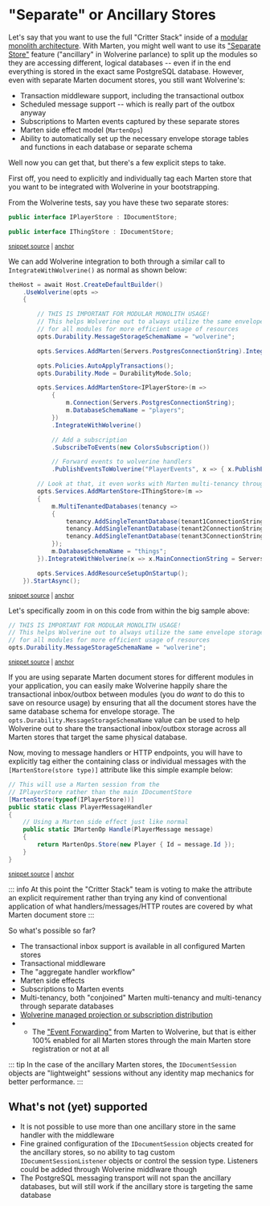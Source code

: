 # "Separate" or Ancillary Stores <Badge type="tip" text="2.13" />

Let's say that you want to use the full "Critter Stack" inside of a [modular monolith architecture](https://jeremydmiller.com/2024/04/01/thoughts-on-modular-monoliths/).
With Marten, you might well want to use its ["Separate Store"](https://martendb.io/configuration/hostbuilder.html#working-with-multiple-marten-databases) feature ("ancillary" in Wolverine parlance) 
to split up the modules so they are accessing different, logical databases 
-- even if in the end everything is stored in the exact same PostgreSQL database. However, 
even with separate Marten document stores, you still want Wolverine's:

* Transaction middleware support, including the transactional outbox
* Scheduled message support -- which is really part of the outbox anyway
* Subscriptions to Marten events captured by these separate stores
* Marten side effect model (`MartenOps`)
* Ability to automatically set up the necessary envelope storage tables and functions in each database or separate schema

Well now you can get that, but there's a few explicit steps to take.

First off, you need to explicitly and individually tag each Marten store that you want to be integrated with Wolverine
in your bootstrapping.

From the Wolverine tests, say you have these two separate stores:

<!-- snippet: sample_separate_marten_stores -->
<a id='snippet-sample_separate_marten_stores'></a>
```cs
public interface IPlayerStore : IDocumentStore;

public interface IThingStore : IDocumentStore;
```
<sup><a href='https://github.com/JasperFx/wolverine/blob/main/src/Persistence/MartenTests/AncillaryStores/bootstrapping_ancillary_marten_stores_with_wolverine.cs#L259-L265' title='Snippet source file'>snippet source</a> | <a href='#snippet-sample_separate_marten_stores' title='Start of snippet'>anchor</a></sup>
<!-- endSnippet -->

We can add Wolverine integration to both through a similar call to `IntegrateWithWolverine()` as normal as shown below:

<!-- snippet: sample_bootstrapping_with_ancillary_marten_stores -->
<a id='snippet-sample_bootstrapping_with_ancillary_marten_stores'></a>
```cs
theHost = await Host.CreateDefaultBuilder()
    .UseWolverine(opts =>
    {

        // THIS IS IMPORTANT FOR MODULAR MONOLITH USAGE!
        // This helps Wolverine out to always utilize the same envelope storage
        // for all modules for more efficient usage of resources
        opts.Durability.MessageStorageSchemaName = "wolverine";

        opts.Services.AddMarten(Servers.PostgresConnectionString).IntegrateWithWolverine();

        opts.Policies.AutoApplyTransactions();
        opts.Durability.Mode = DurabilityMode.Solo;

        opts.Services.AddMartenStore<IPlayerStore>(m =>
            {
                m.Connection(Servers.PostgresConnectionString);
                m.DatabaseSchemaName = "players";
            })
            .IntegrateWithWolverine()

            // Add a subscription
            .SubscribeToEvents(new ColorsSubscription())

            // Forward events to wolverine handlers
            .PublishEventsToWolverine("PlayerEvents", x => { x.PublishEvent<ColorsUpdated>(); });

        // Look at that, it even works with Marten multi-tenancy through separate databases!
        opts.Services.AddMartenStore<IThingStore>(m =>
        {
            m.MultiTenantedDatabases(tenancy =>
            {
                tenancy.AddSingleTenantDatabase(tenant1ConnectionString, "tenant1");
                tenancy.AddSingleTenantDatabase(tenant2ConnectionString, "tenant2");
                tenancy.AddSingleTenantDatabase(tenant3ConnectionString, "tenant3");
            });
            m.DatabaseSchemaName = "things";
        }).IntegrateWithWolverine(x => x.MainConnectionString = Servers.PostgresConnectionString);

        opts.Services.AddResourceSetupOnStartup();
    }).StartAsync();
```
<sup><a href='https://github.com/JasperFx/wolverine/blob/main/src/Persistence/MartenTests/AncillaryStores/bootstrapping_ancillary_marten_stores_with_wolverine.cs#L56-L103' title='Snippet source file'>snippet source</a> | <a href='#snippet-sample_bootstrapping_with_ancillary_marten_stores' title='Start of snippet'>anchor</a></sup>
<!-- endSnippet -->

Let's specifically zoom in on this code from within the big sample above:

<!-- snippet: sample_using_message_storage_schema_name -->
<a id='snippet-sample_using_message_storage_schema_name'></a>
```cs
// THIS IS IMPORTANT FOR MODULAR MONOLITH USAGE!
// This helps Wolverine out to always utilize the same envelope storage
// for all modules for more efficient usage of resources
opts.Durability.MessageStorageSchemaName = "wolverine";
```
<sup><a href='https://github.com/JasperFx/wolverine/blob/main/src/Persistence/MartenTests/AncillaryStores/bootstrapping_ancillary_marten_stores_with_wolverine.cs#L61-L68' title='Snippet source file'>snippet source</a> | <a href='#snippet-sample_using_message_storage_schema_name' title='Start of snippet'>anchor</a></sup>
<!-- endSnippet -->

If you are using separate Marten document stores for different modules in your application, you can easily make Wolverine 
happily share the transactional inbox/outbox between modules (you do *want* to do this to save on resource usage) by ensuring
that all the document stores have the same database schema for envelope storage. The `opts.Durability.MessageStorageSchemaName` 
value can be used to help Wolverine out to share the transactional inbox/outbox storage across all Marten stores that
target the same physical database.

Now, moving to message handlers or HTTP endpoints, you will have to explicitly tag either the containing class or
individual messages with the `[MartenStore(store type)]` attribute like this simple example below:

<!-- snippet: sample_PlayerMessageHandler -->
<a id='snippet-sample_playermessagehandler'></a>
```cs
// This will use a Marten session from the
// IPlayerStore rather than the main IDocumentStore
[MartenStore(typeof(IPlayerStore))]
public static class PlayerMessageHandler
{
    // Using a Marten side effect just like normal
    public static IMartenOp Handle(PlayerMessage message)
    {
        return MartenOps.Store(new Player { Id = message.Id });
    }
}
```
<sup><a href='https://github.com/JasperFx/wolverine/blob/main/src/Persistence/MartenTests/AncillaryStores/bootstrapping_ancillary_marten_stores_with_wolverine.cs#L243-L257' title='Snippet source file'>snippet source</a> | <a href='#snippet-sample_playermessagehandler' title='Start of snippet'>anchor</a></sup>
<!-- endSnippet -->

::: info
At this point the "Critter Stack" team is voting to make the attribute an explicit requirement rather than trying
any kind of conventional application of what handlers/messages/HTTP routes are covered by what Marten document store
:::

So what's possible so far?

* The transactional inbox support is available in all configured Marten stores
* Transactional middleware
* The "aggregate handler workflow"
* Marten side effects
* Subscriptions to Marten events
* Multi-tenancy, both "conjoined" Marten multi-tenancy and multi-tenancy through separate databases
* [Wolverine managed projection or subscription distribution](/guide/durability/marten/distribution)
* * The ["Event Forwarding"](/guide/durability/marten/event-forwarding) from Marten to Wolverine, but that is either 100% enabled for all Marten stores through the main Marten store registration or not at all

::: tip
In the case of the ancillary Marten stores, the `IDocumentSession` objects are "lightweight" sessions without
any identity map mechanics for better performance. 
:::

## What's not (yet) supported

* It is not possible to use more than one ancillary store in the same handler with the middleware
* Fine grained configuration of the `IDocumentSession` objects created for the ancillary stores, so no ability to tag
  custom `IDocumentSessionListener` objects or control the session type. Listeners could be added through Wolverine middlware
  though
* The PostgreSQL messaging transport will not span the ancillary databases, but will still work if the ancillary store is targeting
  the same database



